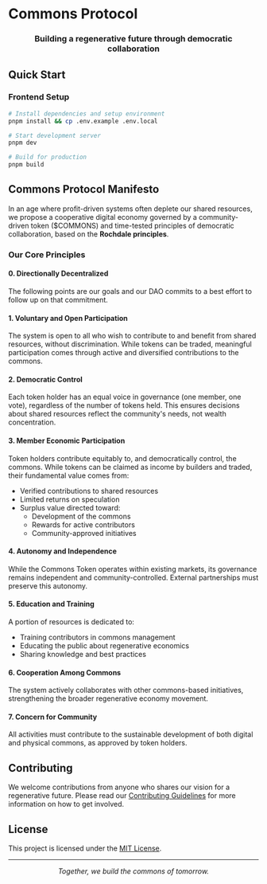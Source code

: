 # Commons Protocol

<div align="center">
  <h3>Building a regenerative future through democratic collaboration</h3>
</div>

## Quick Start

### Frontend Setup

```bash
# Install dependencies and setup environment
pnpm install && cp .env.example .env.local

# Start development server
pnpm dev

# Build for production
pnpm build
```

## Commons Protocol Manifesto

In an age where profit-driven systems often deplete our shared resources, we propose a cooperative digital economy governed by a community-driven token ($COMMONS) and time-tested principles of democratic collaboration, based on the **Rochdale principles**.

### Our Core Principles

#### 0. Directionally Decentralized
The following points are our goals and our DAO commits to a best effort to follow up on that commitment.

#### 1. Voluntary and Open Participation
The system is open to all who wish to contribute to and benefit from shared resources, without discrimination. While tokens can be traded, meaningful participation comes through active and diversified contributions to the commons.

#### 2. Democratic Control
Each token holder has an equal voice in governance (one member, one vote), regardless of the number of tokens held. This ensures decisions about shared resources reflect the community's needs, not wealth concentration.

#### 3. Member Economic Participation
Token holders contribute equitably to, and democratically control, the commons. While tokens can be claimed as income by builders and traded, their fundamental value comes from:
- Verified contributions to shared resources
- Limited returns on speculation
- Surplus value directed toward:
  - Development of the commons
  - Rewards for active contributors
  - Community-approved initiatives

#### 4. Autonomy and Independence
While the Commons Token operates within existing markets, its governance remains independent and community-controlled. External partnerships must preserve this autonomy.

#### 5. Education and Training
A portion of resources is dedicated to:
- Training contributors in commons management
- Educating the public about regenerative economics
- Sharing knowledge and best practices

#### 6. Cooperation Among Commons
The system actively collaborates with other commons-based initiatives, strengthening the broader regenerative economy movement.

#### 7. Concern for Community
All activities must contribute to the sustainable development of both digital and physical commons, as approved by token holders.

## Contributing

We welcome contributions from anyone who shares our vision for a regenerative future. Please read our [Contributing Guidelines](CONTRIBUTING.md) for more information on how to get involved.

## License

This project is licensed under the [MIT License](LICENSE).

---
<div align="center">
  <i>Together, we build the commons of tomorrow.</i>
</div>
